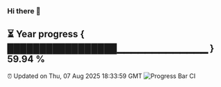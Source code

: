 ### Hi there 👋
⏳ Year progress { █████████████████▁▁▁▁▁▁▁▁▁▁▁▁▁ } 59.94 %
---
⏰ Updated on Thu, 07 Aug 2025 18:33:59 GMT
![Progress Bar CI](https://github.com/liununu/liununu/workflows/Progress%20Bar%20CI/badge.svg)
